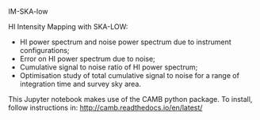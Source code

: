 IM-SKA-low

HI Intensity Mapping with SKA-LOW:
- HI power spectrum and noise power spectrum due to instrument configurations;
- Error on HI power spectrum due to noise;
- Cumulative signal to noise ratio of HI power spectrum;
- Optimisation study of total cumulative signal to noise for a range of integration time and survey sky area.

This Jupyter notebook makes use of the CAMB python package. To install, follow instructions in: http://camb.readthedocs.io/en/latest/
